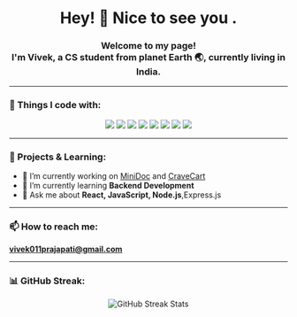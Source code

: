 <h1 align="center">Hey! 👋 Nice to see you .</h1>

<h3 align="center"> Welcome to my page!<br>I'm Vivek, a CS student from planet Earth 🌏, currently living in India.</h3>

---

<h3 align="left">🚀 Things I code with:</h3>

<p align="center">
  <img img src="https://img.shields.io/badge/C++-00599C?style=for-the-badge&logo=cplusplus&logoColor=white" />
  <img src="https://img.shields.io/badge/CSS3-1572B6?style=for-the-badge&logo=css3&logoColor=white" />
  <img src="https://img.shields.io/badge/HTML5-E34F26?style=for-the-badge&logo=html5&logoColor=white" />
  <img src="https://img.shields.io/badge/JavaScript-F7DF1E?style=for-the-badge&logo=javascript&logoColor=black" />
  <img src="https://img.shields.io/badge/Node.js-339933?style=for-the-badge&logo=nodedotjs&logoColor=white" />
  <img src="https://img.shields.io/badge/React-20232A?style=for-the-badge&logo=react&logoColor=61DAFB" />
  <img src="https://img.shields.io/badge/TailwindCSS-38B2AC?style=for-the-badge&logo=tailwind-css&logoColor=white" />
  <img src="https://img.shields.io/badge/Git-F05032?style=for-the-badge&logo=git&logoColor=white" />
</p>

---

### 💼 Projects & Learning:
- 🔭 I’m currently working on [MiniDoc](https://github.com/vivek-Prajapati011/MiniDoc) and [CraveCart](https://github.com/vivek-Prajapati011/CraveCart)  
- 🌱 I’m currently learning **Backend Development**  
- 💬 Ask me about **React, JavaScript, Node.js**,Express.js  

---

### 📫 How to reach me:
**vivek011prajapati@gmail.com**

---

### 📊 GitHub Streak:
<p align="center">
  <img src="https://github-readme-streak-stats.herokuapp.com/?user=vivek-Prajapati011&theme=tokyonight" alt="GitHub Streak Stats" />
</p>
